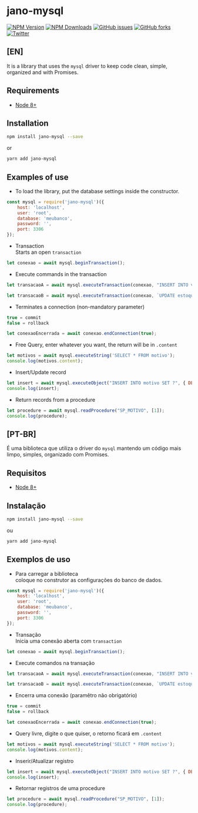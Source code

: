 # jano-mysql

[![NPM Version](https://img.shields.io/npm/v/jano-mysql.svg)](https://npmjs.org/package/jano-mysql)
[![NPM Downloads](https://img.shields.io/npm/dm/jano-mysql.svg)](https://npmjs.org/package/jano-mysql)
[![GitHub issues](https://img.shields.io/github/issues/juninmd/jano-mysql.svg)](https://github.com/juninmd/jano-mysql/issues)
[![GitHub forks](https://img.shields.io/github/forks/juninmd/jano-mysql.svg)](https://github.com/juninmd/jano-mysql/network)
[![Twitter](https://img.shields.io/twitter/url/https/github.com/juninmd/jano-mysql.svg?style=social)](https://twitter.com/intent/tweet?text=Wow:&url=%5Bobject%20Object%5D)

[downloads-image]: 
[downloads-url]: 

## [EN]  

It is a library that uses the `mysql` driver to keep code clean, simple, organized and with Promises.

## Requirements
* [Node 8+](https://nodejs.org/en/)

## Installation
```bash
npm install jano-mysql --save
````
or
```bash
yarn add jano-mysql
````
## Examples of use
* To load the library,
  put the database settings inside the constructor.  

```javascript
const mysql = require('jano-mysql')({
    host: 'localhost',
    user: 'root',
    database: 'meubanco',
    password: '',
    port: 3306
});
```
* Transaction  
Starts an open `transaction`
```javascript
let conexao = await mysql.beginTransaction();
 ```
* Execute commands in the transaction
 ```javascript
let transacaoA = await mysql.executeTransaction(conexao, "INSERT INTO venda SET ?", { IDPRODUTO: 1, IDCLIENTE: 2 })

let transacaoB = await mysql.executeTransaction(conexao, `UPDATE estoque SET ? WHERE IDESTOQUE = ${IDESTOQUE}`, { VALOR: 2 })
 ```

* Terminates a connection (non-mandatory parameter)

```javascript
true = commit 
false = rollback
  ```
```javascript
let conexaoEncerrada = await conexao.endConnection(true);
 ```
* Free Query, enter whatever you want, the return will be in `.content`

```javascript
let motivos = await mysql.executeString('SELECT * FROM motivo');
console.log(motivos.content);
```     
* Insert/Update record

```javascript
let insert = await mysql.executeObject("INSERT INTO motivo SET ?", { DESCRICAO: 'teste' });
console.log(insert);
``` 

* Return records from a procedure
```javascript
let procedure = await mysql.readProcedure("SP_MOTIVO", [1]);
console.log(procedure);
``` 


## [PT-BR]  

É uma biblioteca que utiliza o driver do `mysql` mantendo um código mais limpo, simples, organizado com Promises.

## Requisitos
* [Node 8+](https://nodejs.org/en/)
## Instalação
```bash
npm install jano-mysql --save
````
ou
```bash
yarn add jano-mysql
````
## Exemplos de uso
* Para carregar a biblioteca  
   coloque no construtor as configurações do banco de dados.  

```javascript
const mysql = require('jano-mysql')({
    host: 'localhost',
    user: 'root',
    database: 'meubanco',
    password: '',
    port: 3306
});
```
* Transação  
Inicia uma conexão aberta com `transaction` 
```javascript
let conexao = await mysql.beginTransaction();
 ```
* Execute comandos na transação
 ```javascript
let transacaoA = await mysql.executeTransaction(conexao, "INSERT INTO venda SET ?", { IDPRODUTO: 1, IDCLIENTE: 2 })

let transacaoB = await mysql.executeTransaction(conexao, `UPDATE estoque SET ? WHERE IDESTOQUE = ${IDESTOQUE}`, { VALOR: 2 })
 ```

* Encerra uma conexão (paramêtro não obrigatório) 

```javascript
true = commit 
false = rollback
  ```
```javascript
let conexaoEncerrada = await conexao.endConnection(true);
 ```
* Query livre, digite o que quiser, o retorno ficará em `.content`

```javascript
let motivos = await mysql.executeString('SELECT * FROM motivo');
console.log(motivos.content);
```     
* Inserir/Atualizar registro

```javascript
let insert = await mysql.executeObject("INSERT INTO motivo SET ?", { DESCRICAO: 'teste' });
console.log(insert);
``` 

* Retornar registros de uma procedure
```javascript
let procedure = await mysql.readProcedure("SP_MOTIVO", [1]);
console.log(procedure);
``` 
